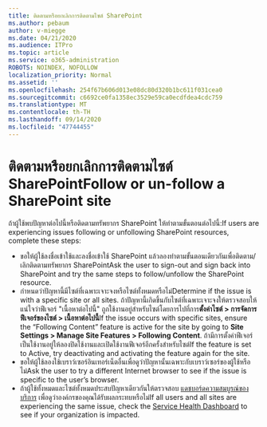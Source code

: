 ```yaml
---
title: ติดตามหรือยกเลิกการติดตามไซต์ SharePoint
ms.author: pebaum
author: v-miegge
ms.date: 04/21/2020
ms.audience: ITPro
ms.topic: article
ms.service: o365-administration
ROBOTS: NOINDEX, NOFOLLOW
localization_priority: Normal
ms.assetid: ''
ms.openlocfilehash: 254f67b606d013e08dc80d320b1bc611f031cea0
ms.sourcegitcommit: c6692ce0fa1358ec3529e59ca0ecdfdea4cdc759
ms.translationtype: MT
ms.contentlocale: th-TH
ms.lasthandoff: 09/14/2020
ms.locfileid: "47744455"
---
```

# <a name="follow-or-un-follow-a-sharepoint-site"></a><span data-ttu-id="b956f-102">ติดตามหรือยกเลิกการติดตามไซต์ SharePoint</span><span class="sxs-lookup"><span data-stu-id="b956f-102">Follow or un-follow a SharePoint site</span></span>

<span data-ttu-id="b956f-103">ถ้าผู้ใช้พบปัญหาต่อไปนี้หรือติดตามทรัพยากร SharePoint ให้ทำตามขั้นตอนต่อไปนี้:</span><span class="sxs-lookup"><span data-stu-id="b956f-103">If users are experiencing issues following or unfollowing SharePoint resources, complete these steps:</span></span>

* <span data-ttu-id="b956f-104">ขอให้ผู้ใช้ลงชื่อเข้าใช้และลงชื่อเข้าใช้ SharePoint แล้วลองทำตามขั้นตอนเดียวกันเพื่อติดตาม/เลิกติดตามทรัพยากร SharePoint</span><span class="sxs-lookup"><span data-stu-id="b956f-104">Ask the user to sign-out and sign back into SharePoint and try the same steps to follow/unfollow the SharePoint resource.</span></span>
* <span data-ttu-id="b956f-105">กำหนดว่าปัญหานี้มีไซต์ที่เฉพาะเจาะจงหรือไซต์ทั้งหมดหรือไม่</span><span class="sxs-lookup"><span data-stu-id="b956f-105">Determine if the issue is with a specific site or all sites.</span></span> <span data-ttu-id="b956f-106">ถ้าปัญหานี้เกิดขึ้นกับไซต์ที่เฉพาะเจาะจงให้ตรวจสอบให้แน่ใจว่าฟีเจอร์ "เนื้อหาต่อไปนี้" ถูกใช้งานอยู่สำหรับไซต์โดยการไปที่การ**ตั้งค่าไซต์ > การจัดการฟีเจอร์ของไซต์ > เนื้อหาต่อไปนี้**</span><span class="sxs-lookup"><span data-stu-id="b956f-106">If the issue occurs with specific sites, ensure the “Following Content” feature is active for the site by going to **Site Settings > Manage Site Features > Following Content**.</span></span> <span data-ttu-id="b956f-107">ถ้ามีการตั้งค่าฟีเจอร์เป็นใช้งานอยู่ให้ลองปิดใช้งานและเปิดใช้งานฟีเจอร์อีกครั้งสำหรับไซต์</span><span class="sxs-lookup"><span data-stu-id="b956f-107">If the feature is set to Active, try deactivating and activating the feature again for the site.</span></span>
* <span data-ttu-id="b956f-108">ขอให้ผู้ใช้ลองใช้เบราว์เซอร์อินเทอร์เน็ตอื่นเพื่อดูว่าปัญหานั้นเฉพาะกับเบราว์เซอร์ของผู้ใช้หรือไม่</span><span class="sxs-lookup"><span data-stu-id="b956f-108">Ask the user to try a different Internet browser to see if the issue is specific to the user’s browser.</span></span>
* <span data-ttu-id="b956f-109">ถ้าผู้ใช้ทั้งหมดและไซต์ทั้งหมดประสบปัญหาเดียวกันให้ตรวจสอบ [แดชบอร์ดความสมบูรณ์ของบริการ](https://admin.microsoft.com/AdminPortal/Home#/servicehealth) เพื่อดูว่าองค์กรของคุณได้รับผลกระทบหรือไม่</span><span class="sxs-lookup"><span data-stu-id="b956f-109">If all users and all sites are experiencing the same issue, check the [Service Health Dashboard](https://admin.microsoft.com/AdminPortal/Home#/servicehealth) to see if your organization is impacted.</span></span>
